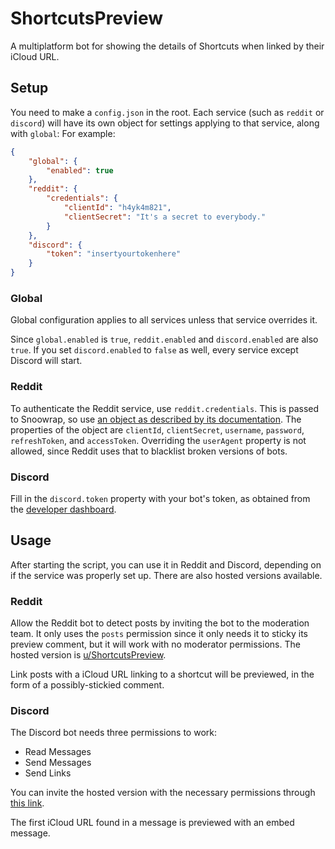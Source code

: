 # ShortcutsPreview

A multiplatform bot for showing the details of Shortcuts when linked by their iCloud URL.

## Setup

You need to make a `config.json` in the root. Each service (such as `reddit` or `discord`) will have its own object for settings applying to that service, along with `global`: For example:

```json
{
    "global": {
        "enabled": true
    },
    "reddit": {
        "credentials": {
            "clientId": "h4yk4m821",
            "clientSecret": "It's a secret to everybody."
        }
    },
    "discord": {
        "token": "insertyourtokenhere"
    }
}
```

### Global

Global configuration applies to all services unless that service overrides it.

Since `global.enabled` is `true`, `reddit.enabled` and `discord.enabled` are also `true`. If you set `discord.enabled` to `false` as well, every service except Discord will start.

### Reddit

To authenticate the Reddit service, use `reddit.credentials`. This is passed to Snoowrap, so use [an object as described by its documentation](https://not-an-aardvark.github.io/snoowrap/snoowrap.html#snoowrap__anchor). The properties of the object are `clientId`, `clientSecret`, `username`, `password`, `refreshToken`, and `accessToken`. Overriding the `userAgent` property is not allowed, since Reddit uses that to blacklist broken versions of bots.

### Discord

Fill in the `discord.token` property with your bot's token, as obtained from the [developer dashboard]().   

## Usage

After starting the script, you can use it in Reddit and Discord, depending on if the service was properly set up. There are also hosted versions available.

### Reddit

Allow the Reddit bot to detect posts by inviting the bot to the moderation team. It only uses the `posts` permission since it only needs it to sticky its preview comment, but it will work with no moderator permissions. The hosted version is [u/ShortcutsPreview](https://www.reddit.com/user/ShortcutsPreview/).

Link posts with a iCloud URL linking to a shortcut will be previewed, in the form of a possibly-stickied comment.

### Discord

The Discord bot needs three permissions to work:

* Read Messages
* Send Messages
* Send Links

You can invite the hosted version with the necessary permissions through [this link](https://discordapp.com/api/oauth2/authorize?client_id=492797846265921548&permissions=19456&scope=bot).

The first iCloud URL found in a message is previewed with an embed message.
